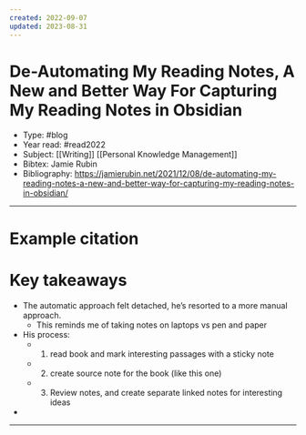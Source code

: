 ```yaml
---
created: 2022-09-07
updated: 2023-08-31
---
```

# De-Automating My Reading Notes, A New and Better Way For Capturing My Reading Notes in Obsidian

* Type: #blog 
* Year read: #read2022
* Subject: [[Writing]] [[Personal Knowledge Management]]
* Bibtex: Jamie Rubin
* Bibliography: https://jamierubin.net/2021/12/08/de-automating-my-reading-notes-a-new-and-better-way-for-capturing-my-reading-notes-in-obsidian/
---
# Example citation


# Key takeaways
* The automatic approach felt detached, he’s resorted to a more manual approach.
	* This reminds me of taking notes on laptops vs pen and paper
* His process:
	* 1. read book and mark interesting passages with a sticky note
	* 2. create source note for the book (like this one)
	* 3. Review notes, and create separate linked notes for interesting ideas
* 

---